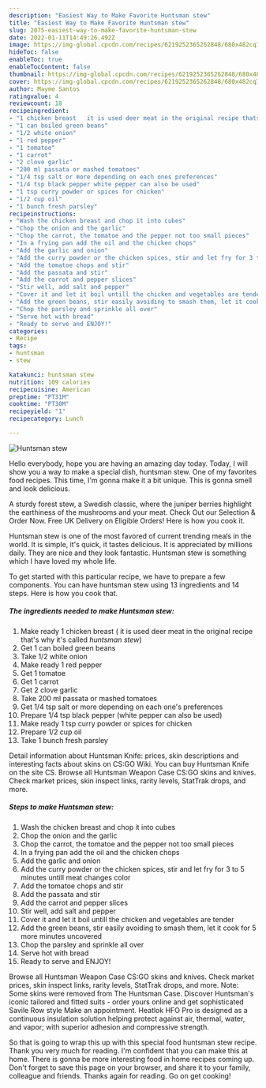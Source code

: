 ```yaml
---
description: "Easiest Way to Make Favorite Huntsman stew"
title: "Easiest Way to Make Favorite Huntsman stew"
slug: 2075-easiest-way-to-make-favorite-huntsman-stew
date: 2022-01-11T14:49:26.492Z
image: https://img-global.cpcdn.com/recipes/6219252365262848/680x482cq70/huntsman-stew-recipe-main-photo.jpg
hideToc: false
enableToc: true
enableTocContent: false
thumbnail: https://img-global.cpcdn.com/recipes/6219252365262848/680x482cq70/huntsman-stew-recipe-main-photo.jpg
cover: https://img-global.cpcdn.com/recipes/6219252365262848/680x482cq70/huntsman-stew-recipe-main-photo.jpg
author: Mayme Santos
ratingvalue: 4
reviewcount: 18
recipeingredient:
- "1 chicken breast   it is used deer meat in the original recipe thats why its called huntsman stew"
- "1 can boiled green beans"
- "1/2 white onion"
- "1 red pepper"
- "1 tomatoe"
- "1 carrot"
- "2 clove garlic"
- "200 ml passata or mashed tomatoes"
- "1/4 tsp salt or more depending on each ones preferences"
- "1/4 tsp black pepper white pepper can also be used"
- "1 tsp curry powder or spices for chicken"
- "1/2 cup oil"
- "1 bunch fresh parsley"
recipeinstructions:
- "Wash the chicken breast and chop it into cubes"
- "Chop the onion and the garlic"
- "Chop the carrot, the tomatoe and the pepper not too small pieces"
- "In a frying pan add the oil and the chicken chops"
- "Add the garlic and onion"
- "Add the curry powder or the chicken spices, stir and let fry for 3 to 5 minutes untill meat changes color"
- "Add the tomatoe chops and stir"
- "Add the passata and stir"
- "Add the carrot and pepper slices"
- "Stir well, add salt and pepper"
- "Cover it and let it boil untill the chicken and vegetables are tender"
- "Add the green beans, stir easily avoiding to smash them, let it cook for 5 more minutes uncovered"
- "Chop the parsley and sprinkle all over"
- "Serve hot with bread"
- "Ready to serve and ENJOY!"
categories:
- Recipe
tags:
- huntsman
- stew

katakunci: huntsman stew 
nutrition: 109 calories
recipecuisine: American
preptime: "PT31M"
cooktime: "PT30M"
recipeyield: "1"
recipecategory: Lunch

---
```



![Huntsman stew](https://img-global.cpcdn.com/recipes/6219252365262848/680x482cq70/huntsman-stew-recipe-main-photo.jpg)

Hello everybody, hope you are having an amazing day today. Today, I will show you a way to make a special dish, huntsman stew. One of my favorites food recipes. This time, I'm gonna make it a bit unique. This is gonna smell and look delicious.

A sturdy forest stew, a Swedish classic, where the juniper berries highlight the earthiness of the mushrooms and your meat. Check Out our Selection & Order Now. Free UK Delivery on Eligible Orders! Here is how you cook it.

Huntsman stew is one of the most favored of current trending meals in the world. It is simple, it's quick, it tastes delicious. It is appreciated by millions daily. They are nice and they look fantastic. Huntsman stew is something which I have loved my whole life.


To get started with this particular recipe, we have to prepare a few components. You can have huntsman stew using 13 ingredients and 14 steps. Here is how you cook that.

<!--inarticleads1-->

##### The ingredients needed to make Huntsman stew:

1. Make ready 1 chicken breast  ( it is used deer meat in the original recipe that&#39;s why it&#39;s called *huntsman stew*)
1. Get 1 can boiled green beans
1. Take 1/2 white onion
1. Make ready 1 red pepper
1. Get 1 tomatoe
1. Get 1 carrot
1. Get 2 clove garlic
1. Take 200 ml passata or mashed tomatoes
1. Get 1/4 tsp salt or more depending on each one&#39;s preferences
1. Prepare 1/4 tsp black pepper (white pepper can also be used)
1. Make ready 1 tsp curry powder or spices for chicken
1. Prepare 1/2 cup oil
1. Take 1 bunch fresh parsley


Detail information about Huntsman Knife: prices, skin descriptions and interesting facts about skins on CS:GO Wiki. You can buy Huntsman Knife on the site CS. Browse all Huntsman Weapon Case CS:GO skins and knives. Check market prices, skin inspect links, rarity levels, StatTrak drops, and more. 

<!--inarticleads2-->

##### Steps to make Huntsman stew:

1. Wash the chicken breast and chop it into cubes
1. Chop the onion and the garlic
1. Chop the carrot, the tomatoe and the pepper not too small pieces
1. In a frying pan add the oil and the chicken chops
1. Add the garlic and onion
1. Add the curry powder or the chicken spices, stir and let fry for 3 to 5 minutes untill meat changes color
1. Add the tomatoe chops and stir
1. Add the passata and stir
1. Add the carrot and pepper slices
1. Stir well, add salt and pepper
1. Cover it and let it boil untill the chicken and vegetables are tender
1. Add the green beans, stir easily avoiding to smash them, let it cook for 5 more minutes uncovered
1. Chop the parsley and sprinkle all over
1. Serve hot with bread
1. Ready to serve and ENJOY!

Browse all Huntsman Weapon Case CS:GO skins and knives. Check market prices, skin inspect links, rarity levels, StatTrak drops, and more. Note: Some skins were removed from The Huntsman Case. Discover Huntsman&#39;s iconic tailored and fitted suits - order yours online and get sophisticated Savile Row style Make an appointment. Heatlok HFO Pro is designed as a continuous insulation solution helping protect against air, thermal, water, and vapor; with superior adhesion and compressive strength. 

So that is going to wrap this up with this special food huntsman stew recipe. Thank you very much for reading. I'm confident that you can make this at home. There is gonna be more interesting food in home recipes coming up. Don't forget to save this page on your browser, and share it to your family, colleague and friends. Thanks again for reading. Go on get cooking!
